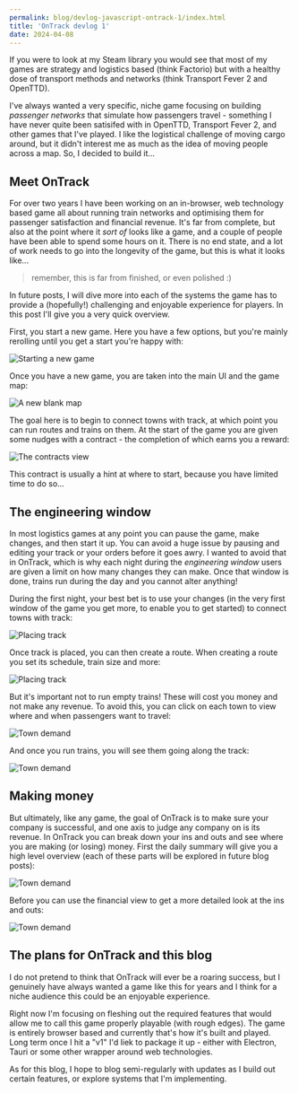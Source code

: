 ```yaml
---
permalink: blog/devlog-javascript-ontrack-1/index.html
title: 'OnTrack devlog 1'
date: 2024-04-08
---
```


If you were to look at my Steam library you would see that most of my games are
strategy and logistics based (think Factorio) but with a healthy dose of
transport methods and networks (think Transport Fever 2 and OpenTTD).

I've always wanted a very specific, niche game focusing on building _passenger
networks_ that simulate how passengers travel - something I have never quite
been satisifed with in OpenTTD, Transport Fever 2, and other games that I've
played. I like the logistical challenge of moving cargo around, but it didn't
interest me as much as the idea of moving people across a map. So, I decided to
build it...

## Meet OnTrack

For over two years I have been working on an in-browser, web technology based
game all about running train networks and optimising them for passenger
satisfaction and financial revenue. It's far from complete, but also at the
point where it _sort of_ looks like a game, and a couple of people have been
able to spend some hours on it. There is no end state, and a lot of work needs
to go into the longevity of the game, but this is what it looks like...

> remember, this is far from finished, or even polished :)

In future posts, I will dive more into each of the systems the game has to
provide a (hopefully!) challenging and enjoyable experience for players. In this
post I'll give you a very quick overview.

First, you start a new game. Here you have a few options, but you're mainly
rerolling until you get a start you're happy with:

![Starting a new game](/images/ontrack/post-1/generation.png)

Once you have a new game, you are taken into the main UI and the game map:

![A new blank map](/images/ontrack/post-1/new-game.png)

The goal here is to begin to connect towns with track, at which point you can
run routes and trains on them. At the start of the game you are given some
nudges with a contract - the completion of which earns you a reward:

![The contracts view](/images/ontrack/post-1/contracts.png)

This contract is usually a hint at where to start, because you have limited time
to do so...

## The engineering window

In most logistics games at any point you can pause the game, make changes, and
then start it up. You can avoid a huge issue by pausing and editing your track
or your orders before it goes awry. I wanted to avoid that in OnTrack, which is
why each night during the _engineering window_ users are given a limit on how
many changes they can make. Once that window is done, trains run during the day
and you cannot alter anything!

During the first night, your best bet is to use your changes (in the very first
window of the game you get more, to enable you to get started) to connect towns
with track:

![Placing track](/images/ontrack/post-1/placing-track.png)

Once track is placed, you can then create a route. When creating a route you set
its schedule, train size and more:

![Placing track](/images/ontrack/post-1/new-route.png)

But it's important not to run empty trains! These will cost you money and not
make any revenue. To avoid this, you can click on each town to view where and
when passengers want to travel:

![Town demand](/images/ontrack/post-1/town-demand.png)

And once you run trains, you will see them going along the track:

![Town demand](/images/ontrack/post-1/trains-on-track.png)

## Making money

But ultimately, like any game, the goal of OnTrack is to make sure your company
is successful, and one axis to judge any company on is its revenue. In OnTrack
you can break down your ins and outs and see where you are making (or losing)
money. First the daily summary will give you a high level overview (each of
these parts will be explored in future blog posts):

![Town demand](/images/ontrack/post-1/daily-summary.png)

Before you can use the financial view to get a more detailed look at the ins and
outs:

![Town demand](/images/ontrack/post-1/finances.png)

## The plans for OnTrack and this blog

I do not pretend to think that OnTrack will ever be a roaring success, but I
genuinely have always wanted a game like this for years and I think for a niche
audience this could be an enjoyable experience.

Right now I'm focusing on fleshing out the required features that would allow me
to call this game properly playable (with rough edges). The game is entirely
browser based and currently that's how it's built and played. Long term once I
hit a "v1" I'd liek to package it up - either with Electron, Tauri or some other
wrapper around web technologies.

As for this blog, I hope to blog semi-regularly with updates as I build out
certain features, or explore systems that I'm implementing.
